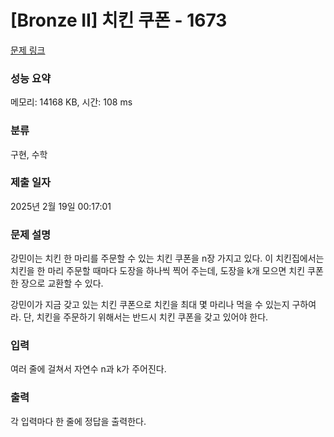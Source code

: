 # [Bronze II] 치킨 쿠폰 - 1673 

[문제 링크](https://www.acmicpc.net/problem/1673) 

### 성능 요약

메모리: 14168 KB, 시간: 108 ms

### 분류

구현, 수학

### 제출 일자

2025년 2월 19일 00:17:01

### 문제 설명

<p>강민이는 치킨 한 마리를 주문할 수 있는 치킨 쿠폰을 n장 가지고 있다. 이 치킨집에서는 치킨을 한 마리 주문할 때마다 도장을 하나씩 찍어 주는데, 도장을 k개 모으면 치킨 쿠폰 한 장으로 교환할 수 있다.</p>

<p>강민이가 지금 갖고 있는 치킨 쿠폰으로 치킨을 최대 몇 마리나 먹을 수 있는지 구하여라. 단, 치킨을 주문하기 위해서는 반드시 치킨 쿠폰을 갖고 있어야 한다.</p>

### 입력 

 <p>여러 줄에 걸쳐서 자연수 n과 k가 주어진다.</p>

### 출력 

 <p>각 입력마다 한 줄에 정답을 출력한다.</p>

